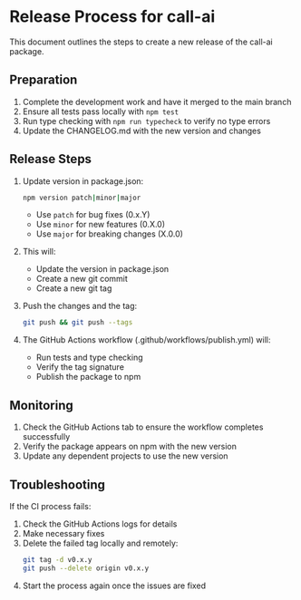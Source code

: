 # Release Process for call-ai

This document outlines the steps to create a new release of the call-ai package.

## Preparation

1. Complete the development work and have it merged to the main branch
2. Ensure all tests pass locally with `npm test`
3. Run type checking with `npm run typecheck` to verify no type errors
4. Update the CHANGELOG.md with the new version and changes

## Release Steps

1. Update version in package.json:
   ```bash
   npm version patch|minor|major
   ```
   - Use `patch` for bug fixes (0.x.Y)
   - Use `minor` for new features (0.X.0)
   - Use `major` for breaking changes (X.0.0)

2. This will:
   - Update the version in package.json
   - Create a new git commit
   - Create a new git tag

3. Push the changes and the tag:
   ```bash
   git push && git push --tags
   ```

4. The GitHub Actions workflow (.github/workflows/publish.yml) will:
   - Run tests and type checking
   - Verify the tag signature
   - Publish the package to npm

## Monitoring

1. Check the GitHub Actions tab to ensure the workflow completes successfully
2. Verify the package appears on npm with the new version
3. Update any dependent projects to use the new version

## Troubleshooting

If the CI process fails:
1. Check the GitHub Actions logs for details
2. Make necessary fixes
3. Delete the failed tag locally and remotely:
   ```bash
   git tag -d v0.x.y
   git push --delete origin v0.x.y
   ```
4. Start the process again once the issues are fixed 